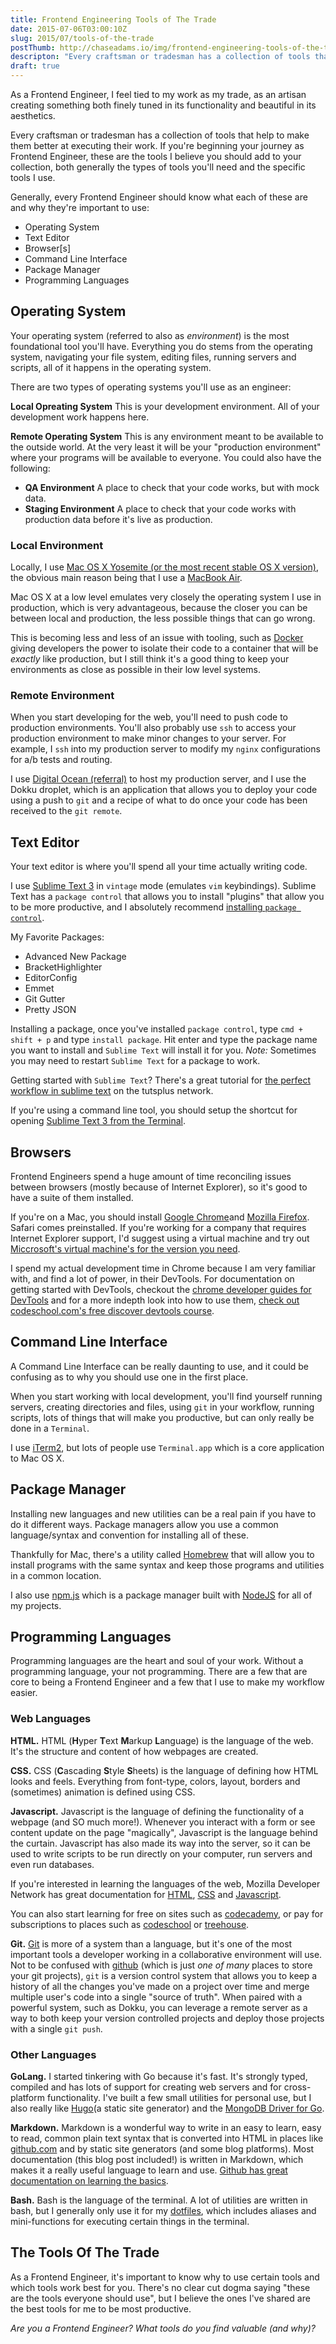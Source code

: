 ```yaml
---
title: Frontend Engineering Tools of The Trade
date: 2015-07-06T03:00:10Z
slug: 2015/07/tools-of-the-trade
postThumb: http://chaseadams.io/img/frontend-engineering-tools-of-the-trade.jpg
descripton: "Every craftsman or tradesman has a collection of tools that help to make them better at executing their work. This is a list of my toolset."
draft: true
---
```


As a Frontend Engineer, I feel tied to my work as my trade, as an artisan creating something both finely tuned in its functionality and beautiful in its aesthetics.

Every craftsman or tradesman has a collection of tools that help to make them better at executing their work. If you're beginning your journey as Frontend Engineer, these are the tools I believe you should add to your collection, both generally the types of tools you'll need and the specific tools I use.

Generally, every Frontend Engineer should know what each of these are and why they're important to use:

- Operating System
- Text Editor
- Browser[s]
- Command Line Interface
- Package Manager
- Programming Languages

## Operating System

Your operating system (referred to also as _environment_) is the most foundational tool you'll have. Everything you do stems from the operating system, navigating your file system, editing files, running servers and scripts, all of it happens in the operating system.

There are two types of operating systems you'll use as an engineer:

**Local Opreating System** This is your development environment. All of your development work happens here.

**Remote Operating System** This is any environment meant to be available to the outside world. At the very least it will be your "production environment" where your programs will be available to everyone. You could also have the following:

- **QA Environment** A place to check that your code works, but with mock data.
- **Staging Environment** A place to check that your code works with production data before it's live as production.

### Local Environment

Locally, I use [Mac OS X Yosemite (or the most recent stable OS X version)](https://www.apple.com/osx/), the obvious main reason being that I use a [MacBook Air](http://www.apple.com/macbook-air/).

Mac OS X at a low level emulates very closely the operating system I use in production, which is very advantageous, because the closer you can be between local and production, the less possible things that can go wrong.

This is becoming less and less of an issue with tooling, such as [Docker](https://www.docker.com/) giving developers the power to isolate their code to a container that will be _exactly_ like production, but I still think it's a good thing to keep your environments as close as possible in their low level systems.

### Remote Environment

When you start developing for the web, you'll need to push code to production environments. You'll also probably use `ssh` to access your production environment to make minor changes to your server. For example, I `ssh` into my production server to modify my `nginx` configurations for a/b tests and routing.

I use [Digital Ocean (referral)](https://www.digitalocean.com/?refcode=3b4e0dec66b7) to host my production server, and I use the Dokku droplet, which is an application that allows you to deploy your code using a push to `git` and a recipe of what to do once your code has been received to the `git remote`.

## Text Editor

Your text editor is where you'll spend all your time actually writing code.

I use [Sublime Text 3](http://www.sublimetext.com/3) in `vintage` mode (emulates `vim` keybindings). Sublime Text has a `package control` that allows you to install "plugins" that allow you to be more productive, and I absolutely recommend [installing `package control`](https://packagecontrol.io/installation).

My Favorite Packages:

- Advanced New Package
- BracketHighlighter
- EditorConfig
- Emmet
- Git Gutter
- Pretty JSON

Installing a package, once you've installed `package control`, type `cmd + shift + p` and type `install package`. Hit enter and type the package name you want to install and `Sublime Text` will install it for you. _Note:_ Sometimes you may need to restart `Sublime Text` for a package to work.

Getting started with `Sublime Text`? There's a great tutorial for [the perfect workflow in sublime text](http://code.tutsplus.com/articles/perfect-workflow-in-sublime-text-free-course--net-27293) on the tutsplus network.

If you're using a command line tool, you should setup the shortcut for opening [Sublime Text 3 from the Terminal](https://www.sublimetext.com/docs/2/osx_command_line.html).

## Browsers

Frontend Engineers spend a huge amount of time reconciling issues between browsers (mostly because of Internet Explorer), so it's good to have a suite of them installed.

If you're on a Mac, you should install [Google Chrome](http://www.google.com/chrome/)and [Mozilla Firefox](https://www.mozilla.org/en-US/firefox/new/). Safari comes preinstalled. If you're working for a company that requires Internet Explorer support, I'd suggest using a virtual machine and try out [Miccrosoft's virtual machine's for the version you need](http://dev.modern.ie/tools/vms/).

I spend my actual development time in Chrome because I am very familiar with, and find a lot of power, in their DevTools. For documentation on getting started with DevTools, checkout the [chrome developer guides for DevTools](https://developer.chrome.com/devtools) and for a more indepth look into how to use them, [check out codeschool.com's free discover devtools course](http://discover-devtools.codeschool.com/).

## Command Line Interface

A Command Line Interface can be really daunting to use, and it could be confusing as to why you should use one in the first place.

When you start working with local development, you'll find yourself running servers, creating directories and files, using `git` in your workflow, running scripts, lots of things that will make you productive, but can only really be done in a `Terminal`.

I use [iTerm2](https://www.iterm2.com/), but lots of people use `Terminal.app` which is a core application to Mac OS X.

## Package Manager

Installing new languages and new utilities can be a real pain if you have to do it different ways. Package managers allow you use a common language/syntax and convention for installing all of these.

Thankfully for Mac, there's a utility called [Homebrew](http://brew.sh/) that will allow you to install programs with the same syntax and keep those programs and utilities in a common location.

I also use [npm.js](https://www.npmjs.com/) which is a package manager built with [NodeJS](https://nodejs.org/) for all of my projects.

## Programming Languages

Programming languages are the heart and soul of your work. Without a programming language, your not programming. There are a few that are core to being a Frontend Engineer and a few that I use to make my workflow easier.

### Web Languages

**HTML.** HTML (**H**yper **T**ext **M**arkup **L**anguage) is the language of the web. It's the structure and content of how webpages are created.

**CSS.** CSS (**C**ascading **S**tyle **S**heets) is the language of defining how HTML looks and feels. Everything from font-type, colors, layout, borders and (sometimes) animation is defined using CSS.

**Javascript.** Javascript is the language of defining the functionality of a webpage (and SO much more!). Whenever you interact with a form or see content update on the page "magically", Javascript is the language behind the curtain. Javascript has also made its way into the server, so it can be used to write scripts to be run directly on your computer, run servers and even run databases.

If you're interested in learning the languages of the web, Mozilla Developer Network has great documentation for [HTML](https://developer.mozilla.org/en-US/docs/Web/HTML), [CSS](https://developer.mozilla.org/en-US/docs/Web/CSS) and [Javascript](https://developer.mozilla.org/en-US/docs/Web/javascript).

You can also start learning for free on sites such as [codecademy](http://codecademy.com/), or pay for subscriptions to places such as [codeschool](http://codeschool.com) or [treehouse](http://teamtreehouse.com/).

**Git.** [Git](https://git-scm.com/) is more of a system than a language, but it's one of the most important tools a developer working in a collaborative environment will use. Not to be confused with [github](http://github.com) (which is just _one of many_ places to store your git projects), `git` is a version control system that allows you to keep a history of all the changes you've made on a project over time and merge multiple user's code into a single "source of truth". When paired with a powerful system, such as Dokku, you can leverage a remote server as a way to both keep your version controlled projects and deploy those projects with a single `git push`.

### Other Languages

**GoLang.** I started tinkering with Go because it's fast. It's strongly typed, compiled and has lots of support for creating web servers and for cross-platform functionality. I've built a few small utilities for personal use, but I also really like [Hugo](http://gohugo.io/)(a static site generator) and the [MongoDB Driver for Go](https://labix.org/mgo).

**Markdown.** Markdown is a wonderful way to write in an easy to learn, easy to read, common plain text syntax that is converted into HTML in places like [github.com](http://www.github.com) and by static site generators (and some blog platforms). Most documentation (this blog post included!) is written in Markdown, which makes it a really useful language to learn and use. [Github has great documentation on learning the basics](https://help.github.com/articles/markdown-basics/).

**Bash.** Bash is the language of the terminal. A lot of utilities are written in bash, but I generally only use it for my [dotfiles](https://github.com/chaseadamsio/dotfiles), which includes aliases and mini-functions for executing certain things in the terminal.

## The Tools Of The Trade

As a Frontend Engineer, it's important to know why to use certain tools and which tools work best for you. There's no clear cut dogma saying "these are the tools everyone should use", but I believe the ones I've shared are the best tools for me to be most productive.

_Are you a Frontend Engineer? What tools do you find valuable (and why)?_

